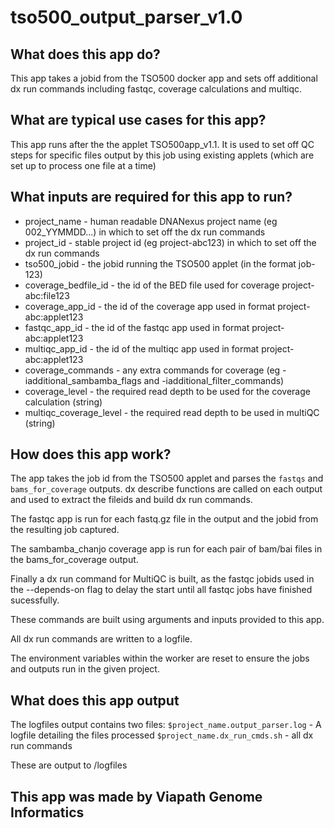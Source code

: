 # tso500_output_parser_v1.0

## What does this app do?
This app takes a jobid from the TSO500 docker app and sets off additional dx run commands including fastqc, coverage calculations and multiqc.

## What are typical use cases for this app?
This app runs after the the applet TSO500app_v1.1. It is used to set off QC steps for specific files output by this job using existing applets (which are set up to process one file at a time)

## What inputs are required for this app to run?
* project_name - human readable DNANexus project name (eg 002_YYMMDD...) in which to set off the dx run commands
* project_id - stable project id (eg project-abc123) in which to set off the dx run commands
* tso500_jobid - the jobid running the TSO500 applet (in the format job-123)
* coverage_bedfile_id - the id of the BED file used for coverage project-abc:file123
* coverage_app_id - the id of the coverage app used in format project-abc:applet123
* fastqc_app_id - the id of the fastqc app used in format project-abc:applet123
* multiqc_app_id - the id of the multiqc app used in format project-abc:applet123
* coverage_commands - any extra commands for coverage (eg -iadditional_sambamba_flags and -iadditional_filter_commands)
* coverage_level - the required read depth to be used for the coverage calculation (string)
* multiqc_coverage_level - the required read depth to be used in multiQC (string)

## How does this app work?
The app takes the job id from the TSO500 applet and parses the `fastqs` and `bams_for_coverage` outputs.
dx describe functions are called on each output and used to extract the fileids and build dx run commands.

The fastqc app is run for each fastq.gz file in the output and the jobid from the resulting job captured.

The sambamba_chanjo coverage app is run for each pair of bam/bai files in the bams_for_coverage output.

Finally a dx run command for MultiQC is built, as the fastqc jobids used in the --depends-on flag to delay the start until all fastqc jobs have finished sucessfully.

These commands are built using arguments and inputs provided to this app.

All dx run commands are written to a logfile.

The environment variables within the worker are reset to ensure the jobs and outputs run in the given project.

## What does this app output
The logfiles output contains two files:
`$project_name.output_parser.log` - A logfile detailing the files processed
`$project_name.dx_run_cmds.sh` - all dx run commands

These are output to /logfiles

## This app was made by Viapath Genome Informatics

